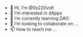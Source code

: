 - 👋 Hi, I’m @0x220volt 
- 👀 I’m interested in dApps 
- 🌱 I’m currently learning DAO
- 💞️ I’m looking to collaborate on ... 
- 📫 How to reach me ...  
 
<!---
0x220volt/0x220volt is a ✨ special ✨ repository because its `README.md` (this file) appears on your GitHub profile.
You can click the Preview link to take a look at your changes.
--->
